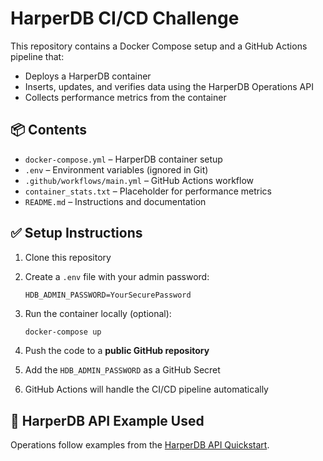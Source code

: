 # HarperDB CI/CD Challenge

This repository contains a Docker Compose setup and a GitHub Actions pipeline that:
- Deploys a HarperDB container
- Inserts, updates, and verifies data using the HarperDB Operations API
- Collects performance metrics from the container

## 📦 Contents

- `docker-compose.yml` – HarperDB container setup
- `.env` – Environment variables (ignored in Git)
- `.github/workflows/main.yml` – GitHub Actions workflow
- `container_stats.txt` – Placeholder for performance metrics
- `README.md` – Instructions and documentation

## ✅ Setup Instructions

1. Clone this repository
2. Create a `.env` file with your admin password:
   ```
   HDB_ADMIN_PASSWORD=YourSecurePassword
   ```

3. Run the container locally (optional):
   ```bash
   docker-compose up
   ```

4. Push the code to a **public GitHub repository**
5. Add the `HDB_ADMIN_PASSWORD` as a GitHub Secret
6. GitHub Actions will handle the CI/CD pipeline automatically

## 🧪 HarperDB API Example Used

Operations follow examples from the [HarperDB API Quickstart](https://docs.harperdb.io/docs/developers/operations-api/quickstart-examples).
